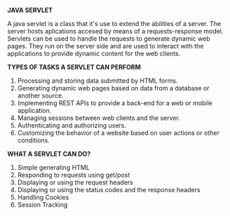 **JAVA SERVLET**

A java servlet is a class that it's use to extend the abilities of a server.
The server hosts aplications accesed by means of a requests-response model.
Servlets can be used to handle the requests to generate dynamic web pages.
They run on the server side and are used to interact with the applications to provide dynamic content for the web clients.

**TYPES OF TASKS A SERVLET CAN PERFORM**

1. Processing and storing data submitted by HTML forms.
2. Generating dynamic web pages based on data from a database or another source.
3. Implementing REST APIs to provide a back-end for a web or mobile application.
4. Managing sessions between web clients and the server.
5. Authenticating and authorizing users.
6. Customizing the behavior of a website based on user actions or other conditions.

**WHAT A SERVLET CAN DO?**

1. Simple generating HTML
2. Responding to requests using get/post
3. Displaying or using the request headers
4. Displaying or using the status codes and the response headers
5. Handling Cookies
6. Session Tracking